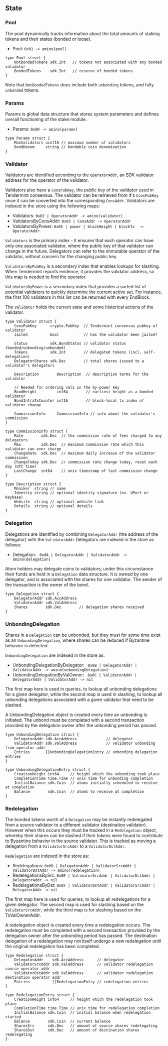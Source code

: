 ## State

### Pool

The pool dynamically tracks information about the total amounts of staking
tokens and their states (bonded or loose). 

 - Pool: `0x01 -> amino(pool)`

```golang
type Pool struct {
    NotBondedTokens sdk.Int   // tokens not associated with any bonded validator
    BondedTokens    sdk.Int   // reserve of bonded tokens
}
```
Note that `NotBondedTokens` _does_ include both `unbonding` tokens, and fully `unbonded` tokens. 

### Params

Params is global data structure that stores system parameters and defines
overall functioning of the stake module. 

 - Params: `0x00 -> amino(params)`

```golang
type Params struct {
    MaxValidators uint16 // maximum number of validators
    BondDenom     string // bondable coin denomination
}
```

### Validator

Validators are identified according to the `OperatorAddr`, an SDK validator
address for the operator of the validator.

Validators also have a `ConsPubKey`, the public key of the validator used in
Tendermint consensus. The validator can be retrieved from it's `ConsPubKey`
once it can be converted into the corresponding `ConsAddr`. Validators are
indexed in the store using the following maps:

- Validators: `0x02 | OperatorAddr -> amino(validator)`
- ValidatorsByConsAddr: `0x03 | ConsAddr -> OperatorAddr`
- ValidatorsByPower: `0x05 | power | blockHeight | blockTx  -> OperatorAddr`

`Validators` is the primary index - it ensures that each operator can have only one
associated validator, where the public key of that validator can change in the
future. Delegators can refer to the immutable operator of the validator, without
concern for the changing public key.

`ValidatorsByPubKey` is a secondary index that enables lookups for slashing.
When Tendermint reports evidence, it provides the validator address, so this
map is needed to find the operator.

`ValidatorsByPower` is a secondary index that provides a sorted list of
potential validators to quickly determine the current active set. For instance,
the first 100 validators in this list can be returned with every EndBlock.

The `Validator` holds the current state and some historical actions of the
validator.

```golang
type Validator struct {
    ConsPubKey      crypto.PubKey  // Tendermint consensus pubkey of validator
    Jailed          bool           // has the validator been jailed?

    Status          sdk.BondStatus // validator status (bonded/unbonding/unbonded)
    Tokens          sdk.Int        // delegated tokens (incl. self-delegation)
    DelegatorShares sdk.Dec        // total shares issued to a validator's delegators

    Description        Description  // description terms for the validator

    // Needed for ordering vals in the by-power key
    BondHeight         int64        // earliest height as a bonded validator
    BondIntraTxCounter int16        // block-local tx index of validator change

    CommissionInfo     CommissionInfo // info about the validator's commission
}

type CommissionInfo struct {
    Rate        sdk.Dec  // the commission rate of fees charged to any delegators
    Max         sdk.Dec  // maximum commission rate which this validator can ever charge
    ChangeRate  sdk.Dec  // maximum daily increase of the validator commission
    ChangeToday sdk.Dec  // commission rate change today, reset each day (UTC time)
    LastChange  int64    // unix timestamp of last commission change
}

type Description struct {
    Moniker  string // name
    Identity string // optional identity signature (ex. UPort or Keybase)
    Website  string // optional website link
    Details  string // optional details
}
```

### Delegation

Delegations are identified by combining `DelegatorAddr` (the address of the delegator)
with the `ValidatorAddr` Delegators are indexed in the store as follows:

- Delegation: ` 0x0A | DelegatorAddr | ValidatorAddr -> amino(delegation)`

Atom holders may delegate coins to validators; under this circumstance their
funds are held in a `Delegation` data structure. It is owned by one
delegator, and is associated with the shares for one validator. The sender of
the transaction is the owner of the bond.

```golang
type Delegation struct {
	DelegatorAddr sdk.AccAddress 
	ValidatorAddr sdk.ValAddress 
    Shares        sdk.Dec        // delegation shares received
}
```

### UnbondingDelegation

Shares in a `Delegation` can be unbonded, but they must for some time exist as
an `UnbondingDelegation`, where shares can be reduced if Byzantine behavior is
detected.

`UnbondingDelegation` are indexed in the store as:

- UnbondingDelegationByDelegator: ` 0x0B | DelegatorAddr | ValidatorAddr ->
   amino(unbondingDelegation)`
- UnbondingDelegationByValOwner: ` 0x0C | ValidatorAddr | DelegatorAddr | ValidatorAddr ->
   nil`

The first map here is used in queries, to lookup all unbonding delegations for
a given delegator, while the second map is used in slashing, to lookup all
unbonding delegations associated with a given validator that need to be
slashed.

A UnbondingDelegation object is created every time an unbonding is initiated.
The unbond must be completed with a second transaction provided by the
delegation owner after the unbonding period has passed.

```golang
type UnbondingDelegation struct {
	DelegatorAddr sdk.AccAddress             // delegator
	ValidatorAddr sdk.ValAddress             // validator unbonding from operator addr
	Entries       []UnbondingDelegationEntry // unbonding delegation entries
}

type UnbondingDelegationEntry struct {
	CreationHeight int64     // height which the unbonding took place
	CompletionTime time.Time // unix time for unbonding completion
	InitialBalance sdk.Coin  // atoms initially scheduled to receive at completion
	Balance        sdk.Coin  // atoms to receive at completion
}
```

### Redelegation

The bonded tokens worth of a `Delegation` may be instantly redelegated from a
source validator to a different validator (destination validator). However when
this occurs they must be tracked in a `Redelegation` object, whereby their
shares can be slashed if their tokens were found to contribute to Byzantine
behavior in the source validator.  This is tracked as moving a delegation from
a `ValidatorSrcAddr` to a `ValidatorDstAddr`.

`Redelegation` are indexed in the store as:

 - Redelegations: `0x0D | DelegatorAddr | ValidatorSrcAddr | ValidatorDstAddr ->
   amino(redelegation)`
 - RedelegationsBySrc: `0x0E | ValidatorSrcAddr | ValidatorDstAddr |
   DelegatorAddr -> nil`
 - RedelegationsByDst: `0x0F | ValidatorDstAddr | ValidatorSrcAddr | DelegatorAddr
   -> nil`

The first map here is used for queries, to lookup all redelegations for a given
delegator. The second map is used for slashing based on the `ValidatorSrcAddr`,
while the third map is for slashing based on the ToValOwnerAddr.

A redelegation object is created every time a redelegation occurs. The
redelegation must be completed with a second transaction provided by the
delegation owner after the unbonding period has passed.  The destination
delegation of a redelegation may not itself undergo a new redelegation until
the original redelegation has been completed.

```golang
type Redelegation struct {
	DelegatorAddr    sdk.AccAddress      // delegator
	ValidatorSrcAddr sdk.ValAddress      // validator redelegation source operator addr
	ValidatorDstAddr sdk.ValAddress      // validator redelegation destination operator addr
	Entries          []RedelegationEntry // redelegation entries
}

type RedelegationEntry struct {
	CreationHeight int64     // height which the redelegation took place
	CompletionTime time.Time // unix time for redelegation completion
	InitialBalance sdk.Coin  // initial balance when redelegation started
	Balance        sdk.Coin  // current balance
	SharesSrc      sdk.Dec   // amount of source shares redelegating
	SharesDst      sdk.Dec   // amount of destination shares redelegating
}
```

